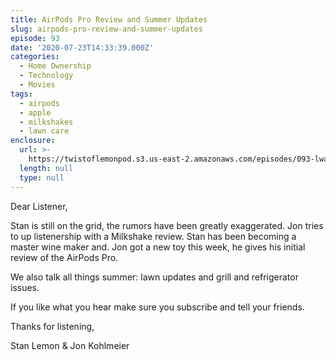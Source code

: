 ```yaml
---
title: AirPods Pro Review and Summer Updates
slug: airpods-pro-review-and-summer-updates
episode: 93
date: '2020-07-23T14:33:39.000Z'
categories:
  - Home Ownership
  - Technology
  - Movies
tags:
  - airpods
  - apple
  - milkshakes
  - lawn care
enclosure:
  url: >-
    https://twistoflemonpod.s3.us-east-2.amazonaws.com/episodes/093-lwatol-20200723.mp3
  length: null
  type: null
---
```


Dear Listener,

Stan is still on the grid, the rumors have been greatly exaggerated. Jon tries to up listenership with a Milkshake review. Stan has been becoming a master wine maker and. Jon got a new toy this week, he gives his initial review of the AirPods Pro.

We also talk all things summer: lawn updates and grill and refrigerator issues.

If you like what you hear make sure you subscribe and tell your friends.

Thanks for listening,

Stan Lemon & Jon Kohlmeier
